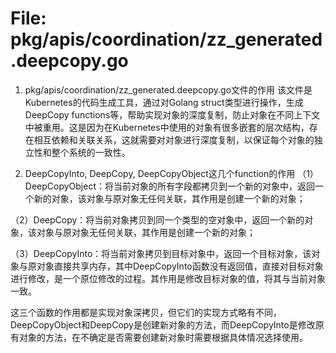 # File: pkg/apis/coordination/zz_generated.deepcopy.go

1. pkg/apis/coordination/zz_generated.deepcopy.go文件的作用
该文件是Kubernetes的代码生成工具，通过对Golang struct类型进行操作，生成DeepCopy functions等，帮助实现对象的深度复制，防止对象在不同上下文中被重用。这是因为在Kubernetes中使用的对象有很多嵌套的层次结构，存在相互依赖和关联关系，这就需要对对象进行深度复制，以保证每个对象的独立性和整个系统的一致性。

2. DeepCopyInto, DeepCopy, DeepCopyObject这几个function的作用
（1）DeepCopyObject：将当前对象的所有字段都拷贝到一个新的对象中，返回一个新的对象，该对象与原对象无任何关联，其作用是创建一个新的对象；

（2）DeepCopy：将当前对象拷贝到同一个类型的空对象中，返回一个新的对象，该对象与原对象无任何关联，其作用是创建一个新的对象；

（3）DeepCopyInto：将当前对象拷贝到目标对象中，返回一个目标对象，该对象与原对象直接共享内存，其中DeepCopyInto函数没有返回值，直接对目标对象进行修改，是一个原位修改的过程。其作用是修改目标对象的值，将其与当前对象一致。

这三个函数的作用都是实现对象深拷贝，但它们的实现方式略有不同，DeepCopyObject和DeepCopy是创建新对象的方法，而DeepCopyInto是修改原有对象的方法，在不确定是否需要创建新对象时需要根据具体情况选择使用。

